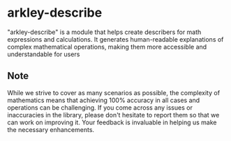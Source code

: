 # arkley-describe

"arkley-describe" is a module that helps create describers for math expressions and calculations. It generates human-readable explanations of complex mathematical operations, making them more accessible and understandable for users

## Note

While we strive to cover as many scenarios as possible, the complexity of mathematics means that achieving 100% accuracy in all cases and operations can be challenging. If you come across any issues or inaccuracies in the library, please don't hesitate to report them so that we can work on improving it. Your feedback is invaluable in helping us make the necessary enhancements.
